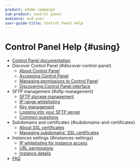 ```yaml
---
product: adobe campaign
sub-product: control panel
audience: end-user
user-guide-title: Control Panel Help
---
```


# Control Panel Help {#using}

+ [Control Panel documentation](control-panel-home.md)
+ Discover Control Panel {#discover-control-panel}
  + [About Control Panel](discover/using/about-control-panel.md)  
  + [Accessing Control Panel](discover/using/accessing-control-panel.md)
  + [Managing permissions to Control Panel](discover/using/managing-permissions.md)
  + [Discovering Control Panel interface](discover/using/discovering-the-interface.md)
+ SFTP management {#sftp-management}
  + [SFTP storage management](sftp/using/sftp-storage-management.md)
  + [IP range whitelisting](sftp/using/ip-range-whitelisting.md)
  + [Key management](sftp/using/key-management.md)
  + [Logging into your SFTP server](sftp/using/logging-into-sftp-server.md)
  + [Common questions](sftp/using/common-questions.md)
+ Subdomains and certificates {#subdomains-and-certificates}
  + [About SSL certificates](subdomains-certificates/using/about-ssl-certificates.md)
  + [Managing subdomains' SSL certificates](subdomains-certificates/using/managing-ssl-certificates.md)
+ Instances settings {#instances-settings}
  + [IP whitelisting for instance access](instances-settings/using/ip-whitelisting-instance-access.md)
  + [URL permissions](instances-settings/using/url-permissions.md)
  + [Instance details](instances-settings/using/instance-details.md)
+ [FAQ](faq.md)
